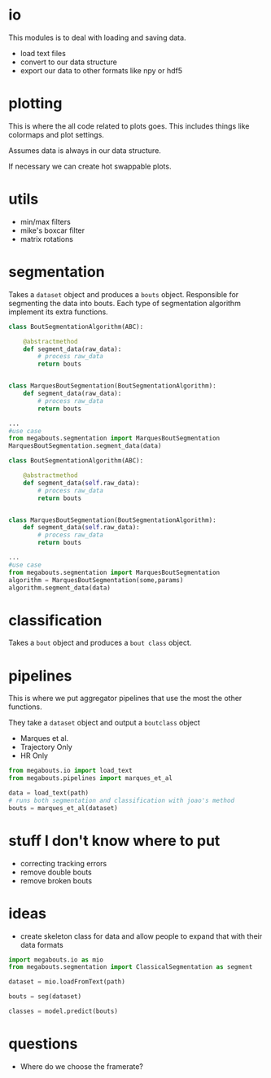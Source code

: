 # io
This modules is to deal with loading and saving data.

- load text files
- convert to our data structure
- export our data to other formats like npy or hdf5

# plotting
This is where the all code related to plots goes.
This includes things like colormaps and plot settings.

Assumes data is always in our data structure.

If necessary we can create hot swappable plots.


# utils
- min/max filters
- mike's boxcar filter
- matrix rotations


# segmentation
Takes a `dataset` object and produces a `bouts` object.
Responsible for segmenting the data into bouts.
Each type of segmentation algorithm implement its extra functions.

```python
class BoutSegmentationAlgorithm(ABC):

	@abstractmethod
	def segment_data(raw_data):
		# process raw_data
		return bouts


class MarquesBoutSegmentation(BoutSegmentationAlgorithm):
	def segment_data(raw_data):
		# process raw_data
		return bouts

...
#use case
from megabouts.segmentation import MarquesBoutSegmentation
MarquesBoutSegmentation.segment_data(data)

```


```python
class BoutSegmentationAlgorithm(ABC):

	@abstractmethod
	def segment_data(self.raw_data):
		# process raw_data
		return bouts


class MarquesBoutSegmentation(BoutSegmentationAlgorithm):
	def segment_data(self.raw_data):
		# process raw_data
		return bouts

...
#use case
from megabouts.segmentation import MarquesBoutSegmentation
algorithm = MarquesBoutSegmentation(some,params)
algorithm.segment_data(data)

```



# classification
Takes a `bout` object and produces a `bout class` object.


# pipelines
This is where we put aggregator pipelines that use the most the other functions. 

They take a `dataset` object and output a `boutclass` object

- Marques et al.
- Trajectory Only
- HR Only

```python
from megabouts.io import load_text
from megabouts.pipelines import marques_et_al

data = load_text(path)
# runs both segmentation and classification with joao's method
bouts = marques_et_al(dataset)
```

# stuff I don't know where to put
- correcting tracking errors
- remove double bouts
- remove broken bouts

# ideas
- create skeleton class for data and allow people to expand that with their data formats

```python
import megabouts.io as mio
from megabouts.segmentation import ClassicalSegmentation as segment

dataset = mio.loadFromText(path)

bouts = seg(dataset)

classes = model.predict(bouts)

```

# questions
- Where do we choose the framerate?
